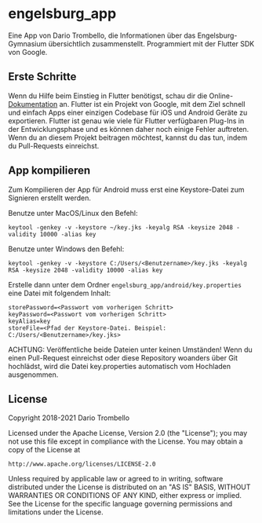 # engelsburg_app

Eine App von Dario Trombello, die Informationen über das Engelsburg-Gymnasium übersichtlich zusammenstellt. Programmiert mit der Flutter SDK von Google.

## Erste Schritte

Wenn du Hilfe beim Einstieg in Flutter benötigst, schau dir die Online-[Dokumentation](https://flutter.dev/docs) an. Flutter ist ein Projekt von Google, mit dem Ziel schnell und einfach Apps einer einzigen Codebase für iOS und Android Geräte zu exportieren. Flutter ist genau wie viele für Flutter verfügbaren Plug-Ins in der Entwicklungsphase und es können daher noch einige Fehler auftreten.
Wenn du an diesem Projekt beitragen möchtest, kannst du das tun, indem du Pull-Requests einreichst.

## App kompilieren

Zum Kompilieren der App für Android muss erst eine Keystore-Datei zum Signieren erstellt werden.

Benutze unter MacOS/Linux den Befehl:
```
keytool -genkey -v -keystore ~/key.jks -keyalg RSA -keysize 2048 -validity 10000 -alias key
```

Benutze unter Windows den Befehl:
```
keytool -genkey -v -keystore C:/Users/<Benutzername>/key.jks -keyalg RSA -keysize 2048 -validity 10000 -alias key
```

Erstelle dann unter dem Ordner `engelsburg_app/android/key.properties` eine Datei mit folgendem Inhalt:
```
storePassword=<Passwort vom vorherigen Schritt>
keyPassword=<Passwort vom vorherigen Schritt>
keyAlias=key
storeFile=<Pfad der Keystore-Datei. Beispiel: C:/Users/<Benutzername>/key.jks>
```
ACHTUNG: Veröffentliche beide Dateien unter keinen Umständen! Wenn du einen Pull-Request einreichst oder diese Repository woanders über Git hochlädst, wird die Datei key.properties automatisch vom Hochladen ausgenommen.


## License

Copyright 2018-2021 Dario Trombello

Licensed under the Apache License, Version 2.0 (the "License");
you may not use this file except in compliance with the License.
You may obtain a copy of the License at

    http://www.apache.org/licenses/LICENSE-2.0

Unless required by applicable law or agreed to in writing, software
distributed under the License is distributed on an "AS IS" BASIS,
WITHOUT WARRANTIES OR CONDITIONS OF ANY KIND, either express or implied.
See the License for the specific language governing permissions and
limitations under the License.
